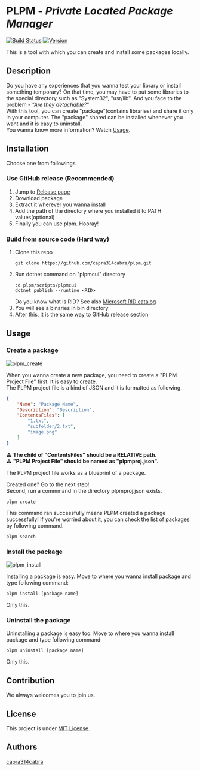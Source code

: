 # PLPM - *Private Located Package Manager*

[![Build Status](https://dev.azure.com/capra314cabra/PrivateLocatedPackageManager/_apis/build/status/capra314cabra.plpm?branchName=master)](https://dev.azure.com/capra314cabra/PrivateLocatedPackageManager/_build/latest?definitionId=4&branchName=master)
[![Version](https://img.shields.io/badge/latest-v1.0-orange)](https://github.com/capra314cabra/plpm/releases)

This is a tool with which you can create and install some packages locally.

## Description

Do you have any experiences that you wanna test your library or install something temporary? On that time, you may have to put some libraries to the special directory such as "System32", "usr/lib". And you face to the problem - *"Are they detachable?"*  
With this tool, you can create "package"(contains libraries) and share it only in your computer. The "package" shared can be installed whenever you want and it is easy to uninstall.  
You wanna know more information? Watch [Usage](https://github.com/capra314cabra/plpm#usage).

## Installation

Choose one from followings.

### Use GitHub release (Recommended)

1. Jump to [Release page](https://github.com/capra314cabra/plpm/releases)
2. Download package
3. Extract it wherever you wanna install
4. Add the path of the directory where you installed it to PATH values(optional)
5. Finally you can use plpm. Hooray!

### Build from source code (Hard way)

1. Clone this repo
   ```
   git clone https://github.com/capra314cabra/plpm.git
   ```
2. Run dotnet command on "plpmcui" directory
   ```
   cd plpm/scripts/plpmcui
   dotnet publish --runtime <RID>
   ```
   Do you know what is RID?
   See also [Microsoft RID catalog](https://docs.microsoft.com/en-us/dotnet/core/rid-catalog)
3. You will see a binaries in bin directory
4. After this, it is the same way to GitHub release section

## Usage

### Create a package

![plpm_create](https://media.githubusercontent.com/media/capra314cabra/plpm/master/img/plpm_create.gif)

When you wanna create a new package, you need to create a "PLPM Project File" first. It is easy to create.  
The PLPM project file is a kind of JSON and it is formatted as following.
```JSON
{
    "Name": "Package Name",
    "Description": "Description",
    "ContentsFiles": [
        "1.txt",
        "subfolder/2.txt",
        "image.png"
    ]
}
```
:warning: **The child of "ContentsFiles" should be a RELATIVE path.**  
:warning: **"PLPM Project File" should be named as "plpmproj.json".**  
  
The PLPM project file works as a blueprint of a package.

Created one? Go to the next step!  
Second, run a commmand in the directory plpmproj.json exists.
```
plpm create
```
This command ran successfully means PLPM created a package successfully!
If you're worried about it, you can check the list of packages by following command.
```
plpm search
```

### Install the package

![plpm_install](https://media.githubusercontent.com/media/capra314cabra/plpm/master/img/plpm_install.gif)

Installing a package is easy.
Move to where you wanna install package and type following command:
```
plpm install [package name]
```
Only this.

### Uninstall the package

Uninstalling a package is easy too.
Move to where you wanna install package and type following command:
```
plpm uninstall [package name]
```
Only this.

## Contribution

We always welcomes you to join us.

## License

This project is under [MIT License](https://github.com/capra314cabra/plpm/blob/master/LICENSE).

## Authors

[capra314cabra](https://github.com/capra314cabra)
